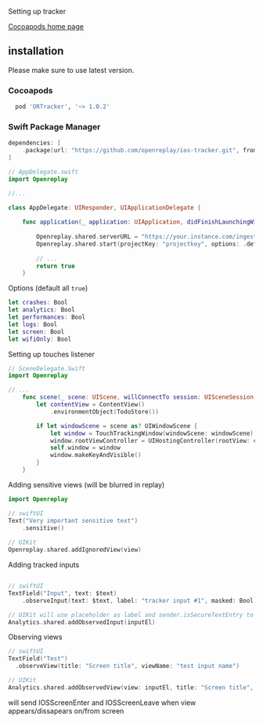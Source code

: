 Setting up tracker

[Cocoapods home page](https://cocoapods.org/pods/Openreplay)

## installation

Please make sure to use latest version.

### Cocoapods

```ruby
  pod 'ORTracker', '~> 1.0.2'
```

### Swift Package Manager

```swift
dependencies: [
    .package(url: "https://github.com/openreplay/ios-tracker.git", from: "1.0.2"),
]
```

```swift
// AppDelegate.swift
import Openreplay

//... 

class AppDelegate: UIResponder, UIApplicationDelegate {
    
    func application(_ application: UIApplication, didFinishLaunchingWithOptions launchOptions: [UIApplication.LaunchOptionsKey: Any]?) -> Bool {
        
        Openreplay.shared.serverURL = "https://your.instance.com/ingest"
        Openreplay.shared.start(projectKey: "projectkey", options: .defaults)
        
        // ...
        return true
    }
```

Options (default all `true`)

```swift
let crashes: Bool
let analytics: Bool
let performances: Bool
let logs: Bool
let screen: Bool
let wifiOnly: Bool
```

Setting up touches listener

```swift
// SceneDelegate.Swift
import Openreplay

// ...
    func scene(_ scene: UIScene, willConnectTo session: UISceneSession, options connectionOptions: UIScene.ConnectionOptions) {
        let contentView = ContentView()
            .environmentObject(TodoStore())

        if let windowScene = scene as? UIWindowScene {
            let window = TouchTrackingWindow(windowScene: windowScene) // <<<< here 
            window.rootViewController = UIHostingController(rootView: contentView)
            self.window = window
            window.makeKeyAndVisible()
        }
    }
```

Adding sensitive views (will be blurred in replay)

```swift
import Openreplay

// swiftUI
Text("Very important sensitive text")
    .sensitive()
    
// UIKit
Openreplay.shared.addIgnoredView(view)
```

Adding tracked inputs

```swift

// swiftUI
TextField("Input", text: $text)
    .observeInput(text: $text, label: "tracker input #1", masked: Bool)

// UIKit will use placeholder as label and sender.isSecureTextEntry to mask the input
Analytics.shared.addObservedInput(inputEl)
```

Observing views

```swift
// swiftUI
TextField("Test")
  .observeView(title: "Screen title", viewName: "test input name")

// UIKit
Analytics.shared.addObservedView(view: inputEl, title: "Screen title", viewName: "test input name")
```

will send IOSScreenEnter and IOSScreenLeave when view appears/dissapears on/from screen

